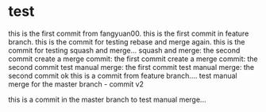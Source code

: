 # test
this is the first commit from fangyuan00.
this is the first commit in feature branch.
this is the commit for testing rebase and merge again.
this is the commit for testing squash and merge...
squash and merge: the second commit
create a merge commit: the first commit
create a merge commit: the second commit
test manual merge: the first commit
test manual merge: the second commit
ok this is a commit from feature branch....
test manual merge for the master branch - commit v2


this is a commit in the master branch to test manual merge...

